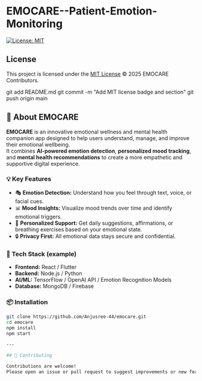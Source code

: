 # EMOCARE--Patient-Emotion-Monitoring


[![License: MIT](https://img.shields.io/badge/License-MIT-yellow.svg)](./LICENSE)


## License

This project is licensed under the [MIT License](./LICENSE) © 2025 EMOCARE Contributors.

git add README.md
git commit -m "Add MIT license badge and section"
git push origin main

## 🧠 About EMOCARE
**EMOCARE** is an innovative emotional wellness and mental health companion app designed to help users understand, manage, and improve their emotional wellbeing.  
It combines **AI-powered emotion detection**, **personalized mood tracking**, and **mental health recommendations** to create a more empathetic and supportive digital experience.

### 💡 Key Features
- 🎭 **Emotion Detection:** Understand how you feel through text, voice, or facial cues.  
- 📊 **Mood Insights:** Visualize mood trends over time and identify emotional triggers.  
- 🧘 **Personalized Support:** Get daily suggestions, affirmations, or breathing exercises based on your emotional state.  
- 🔒 **Privacy First:** All emotional data stays secure and confidential.  

### 🚀 Tech Stack (example)
- **Frontend:** React / Flutter  
- **Backend:** Node.js / Python  
- **AI/ML:** TensorFlow / OpenAI API / Emotion Recognition Models  
- **Database:** MongoDB / Firebase  

### 📦 Installation
```bash
git clone https://github.com/Anjusree-44/emocare.git
cd emocare
npm install
npm start

---

## 🤝 Contributing

Contributions are welcome!
Please open an issue or pull request to suggest improvements or new features.
